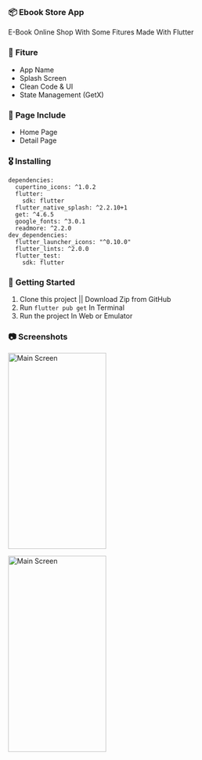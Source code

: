 ### 📦 **Ebook Store App**

E-Book Online Shop With Some Fitures
Made With Flutter

### 🎁 **Fiture**
- App Name
- Splash Screen
- Clean Code & UI
- State Management (GetX)

### 📄 **Page Include**
- Home Page
- Detail Page

### 🎖  **Installing**
```
dependencies:
  cupertino_icons: ^1.0.2
  flutter:
    sdk: flutter
  flutter_native_splash: ^2.2.10+1
  get: ^4.6.5
  google_fonts: ^3.0.1
  readmore: ^2.2.0
dev_dependencies:
  flutter_launcher_icons: "^0.10.0"
  flutter_lints: ^2.0.0
  flutter_test:
    sdk: flutter
```

### 🚀 **Getting Started**
1. Clone this project || Download Zip from GitHub
2. Run `flutter pub get` In Terminal
3. Run the project In Web or Emulator

### 📷 **Screenshots**

<img
     src="/assets/image1.png"
    alt="Main Screen"
    title="Main Screen"
    style="display: inline-block; margin: 0 auto; width: 200; height: 400px">

<img
    src="/assets/image3.png"
    alt="Main Screen"
    title="Main Screen"
    style="display: inline-block; margin: 0 auto; width: 200; height: 400px">

    
    